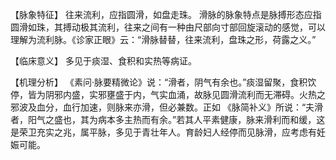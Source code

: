 【脉象特征】
往来流利，应指圆滑，如盘走珠。
滑脉的脉象特点是脉搏形态应指圆滑如珠，其搏动极其流利，往来之间有一种由尺部向寸部回旋滚动的感觉，可以理解为流利脉。《诊家正眼》云：“滑脉替替，往来流利，盘珠之形，荷露之义。”

【临床意义】
多见于痰湿、食积和实热等病证。

【机理分析】
《素问·脉要精微论》说：“滑者，阴气有余也。”痰湿留聚，食积饮停，皆为阴邪内盛，实邪壅盛于内，气实血涌，故脉见圆滑流利而无滞碍。火热之邪波及血分，血行加速，则脉来亦滑，但必兼数。正如 《脉简补义》所说：“夫滑者，阳气之盛也，其为病本多主热而有余。”若其人平素健康，脉来滑利而和缓，这是荣卫充实之兆，属平脉，多见于青壮年人。育龄妇人经停而见脉滑，应考虑有妊娠可能。